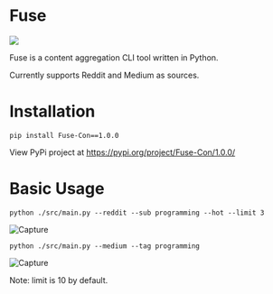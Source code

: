 # Fuse
![](https://img.shields.io/github/downloads/eliran-turgeman/fuse/total)

Fuse is a content aggregation CLI tool written in Python.

Currently supports Reddit and Medium as sources.

# Installation
`pip install Fuse-Con==1.0.0`

View PyPi project at https://pypi.org/project/Fuse-Con/1.0.0/

# Basic Usage
`python ./src/main.py --reddit --sub programming --hot --limit 3`

![Capture](https://user-images.githubusercontent.com/50831652/167022584-efdd95c6-0d78-463a-a468-dc08dd7989ae.JPG)

`python ./src/main.py --medium --tag programming`

![Capture](https://user-images.githubusercontent.com/50831652/167022796-ac13ad37-dd1a-4c74-b0dc-0c04bfa923fd.JPG)

Note: limit is 10 by default.


